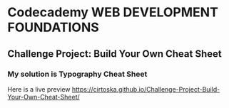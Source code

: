 # Codecademy WEB DEVELOPMENT FOUNDATIONS
## Challenge Project: Build Your Own Cheat Sheet
### My solution is Typography Cheat Sheet
Here is a live preview https://cirtoska.github.io/Challenge-Project-Build-Your-Own-Cheat-Sheet/
